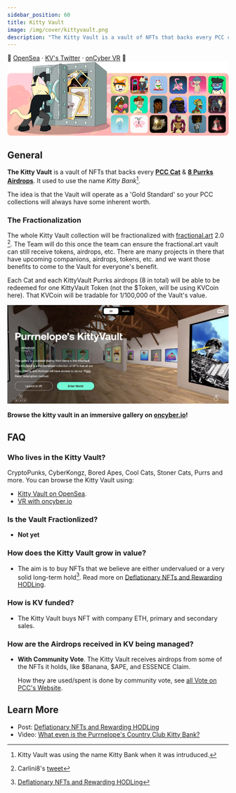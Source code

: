 ```yaml
---
sidebar_position: 60
title: Kitty Vault
image: /img/cover/kittyvault.png
description: "The Kitty Vault is a vault of NFTs that backs every PCC cat & first 8 airdrops. It is the 'Gold Standard' that keeps your PCC NFTs secured."
---
```


🏦
[OpenSea](https://opensea.io/kittyvault.pcc.eth) ·
[KV's Twitter](https://twitter.com/KittyVault) ·
[onCyber VR](https://oncyber.io/spaces/RKJMFEwiVG8f6V1aPL08)
🏦
![](./assets/kittyvault.png)

## General

**The Kitty Vault** is a vault of NFTs that backs every [**PCC Cat**](../collections/cats/index.md) & [**8 Purrks Airdrops**](../collections/kittyvault-purrks/index.md). It used to use the name _Kitty Bank_[^1].

The idea is that the Vault will operate as a 'Gold Standard' so your PCC collections will always have some inherent worth.

### The Fractionalization

The whole Kitty Vault collection will be fractionalized with [fractional.art](https://fractional.art) 2.0 [^2]. The Team will do this once the team can ensure the fractional.art vault can still receive tokens, airdrops, etc. There are many projects in there that have upcoming companions, airdrops, tokens, etc. and we want those benefits to come to the Vault for everyone's benefit.

Each Cat and each KittyVault Purrks airdrops (8 in total) will be able to be redeemed for one KittyVault Token (not the $Token, will be using KVCoin here). That KVCoin will be tradable for 1/100,000 of the Vault's value.

[![](./assets/oncyber.jpg)](https://oncyber.io/spaces/RKJMFEwiVG8f6V1aPL08)

**Browse the kitty vault in an immersive gallery on [oncyber.io](https://oncyber.io/spaces/RKJMFEwiVG8f6V1aPL08)!**

## FAQ

### Who lives in the Kitty Vault?

CryptoPunks, CyberKongz, Bored Apes, Cool Cats, Stoner Cats, Purrs and more. You can browse the Kitty Vault using:

- [Kitty Vault on OpenSea](https://opensea.io/kittyvault.pcc.eth).
- [VR with oncyber.io](https://oncyber.io/spaces/RKJMFEwiVG8f6V1aPL08)

### Is the Vault Fractionlized?

- **Not yet**

### How does the Kitty Vault grow in value?

- The aim is to buy NFTs that we believe are either undervalued or a very solid long-term hold[^3]. Read more on [Deflationary NFTs and Rewarding HODLing](/posts/2021/08/15/post/deflationary-nfts-and-rewarding-hodling-kittybank).

### How is KV funded?

- The Kitty Vault buys NFT with company ETH, primary and secondary sales.

### How are the Airdrops received in KV being managed?

- **With Community Vote**. The Kitty Vault receives airdrops from some of the NFTs it holds, like $Banana, $APE, and ESSENCE Claim.

  How they are used/spent is done by community vote, see [all Vote on PCC's Website](https://www.purrnelopescountryclub.com/voting).

## Learn More

- Post: [Deflationary NFTs and Rewarding HODLing](/posts/2021/08/15/post/deflationary-nfts-and-rewarding-hodling-kittybank)
- Video: [What even is the Purrnelope's Country Club Kitty Bank?](/posts/learn/what-is-pcc-kitty-bank)

[^1]: Kitty Vault was using the name Kitty Bank when it was intruduced.
[^2]: Carlini8's [tweet](https://twitter.com/Carlini8N/status/1479861487380443140)
[^3]: [Deflationary NFTs and Rewarding HODLing](/posts/2021/08/15/post/deflationary-nfts-and-rewarding-hodling-kittybank)
